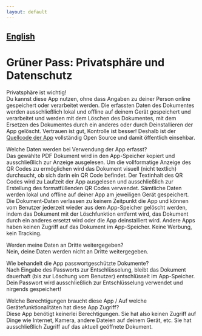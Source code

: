 ```yaml
---
layout: default
---
```

<div class="blurb">
<h2><a href="/greenpass">English</a></h2>
<h1>Grüner Pass: Privatsphäre und Datenschutz</h1>
<p>Privatsphäre ist wichtig!<br>
Du kannst diese App nutzen, ohne dass Angaben zu deiner Person online gespeichert oder verarbeitet werden.
Die erfassten Daten des Dokumentes werden ausschließlich lokal und offline auf deinem Gerät gespeichert und verarbeitet und 
werden mit dem Löschen des Dokumentes, mit dem Ersetzen des Dokumentes durch ein anderes oder durch Deinstallieren der App gelöscht.
Vertrauen ist gut, Kontrolle ist besser! Deshalb ist der <a href="https://github.com/michaeltroger/greenpass-android">Quellcode der App</a> 
vollständig Open Source und damit öffentlich einsehbar.
</p>    
  
<p>Welche Daten werden bei Verwendung der App erfasst?<br>
Das gewählte PDF Dokument wird in den App-Speicher kopiert und ausschließlich zur Anzeige ausgelesen.
Um die vollformatige Anzeige des QR Codes zu ermöglichen wird das Dokument visuell (nicht textlich) durchsucht, ob sich darin ein QR Code befindet.
Der Textinhalt des QR Codes wird zu Laufzeit der App ausgelesen und ausschließlich zur Erstellung des formatfüllenden QR Codes verwendet.
Sämtliche Daten werden lokal und offline auf deiner App am jeweiligen Gerät gespeichert. 
Die Dokument-Daten verlassen zu keinem Zeitpunkt die App und können vom Benutzer jederzeit wieder aus dem App-Speicher gelöscht werden, 
indem das Dokument mit der Löschfunktion entfernt wird, das Dokument durch ein anderes ersetzt wird oder die App deinstalliert wird. 
Andere Apps haben keinen Zugriff auf das Dokument im App-Speicher.
Keine Werbung, kein Tracking. 
</p>
  
<p>Werden meine Daten an Dritte weitergegeben?<br>
Nein, deine Daten werden nicht an Dritte weitergegeben.</p>
    
<p>Wie behandelt die App passwortgeschützte Dokumente?<br>
Nach Eingabe des Passworts zur Entschlüsselung, bleibt das Dokument dauerhaft (bis zur Löschung vom Benutzer) entschlüsselt im App-Speicher. 
Dein Passwort wird ausschließlich zur Entschlüsselung verwendet und nirgends gespeichert!</p>
  
<p>Welche Berechtigungen braucht diese App / Auf welche Gerätefunktionalitäten hat diese App Zugriff?<br>
Diese App benötigt keinerlei Berechtigungen. 
Sie hat also keinen Zugriff auf Dinge wie Internet, Kamera, andere Dateien auf deinem Gerät, etc.
Sie hat ausschließlich Zugriff auf das aktuell geöffnete Dokument.
</p>
</div>
